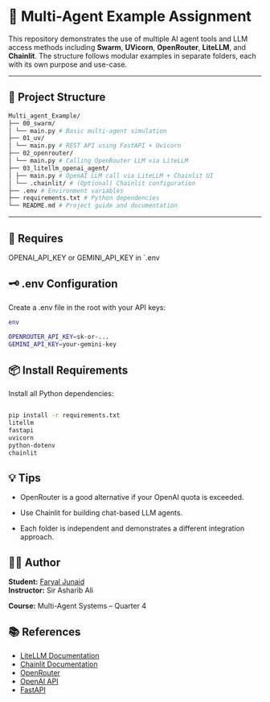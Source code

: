 # 🤖 Multi-Agent Example Assignment

This repository demonstrates the use of multiple AI agent tools and LLM access methods including **Swarm**, **UVicorn**, **OpenRouter**, **LiteLLM**, and **Chainlit**. The structure follows modular examples in separate folders, each with its own purpose and use-case.

---

## 📁 Project Structure
```bash
Multi_agent_Example/
├── 00_swarm/
│ └── main.py # Basic multi-agent simulation
├── 01_uv/
│ └── main.py # REST API using FastAPI + Uvicorn
├── 02_openrouter/
│ └── main.py # Calling OpenRouter LLM via LiteLLM
├── 03_litellm_openai_agent/
│ ├── main.py # OpenAI LLM call via LiteLLM + Chainlit UI
│ └── .chainlit/ # (Optional) Chainlit configuration
├── .env # Environment variables
├── requirements.txt # Python dependencies
└── README.md # Project guide and documentation
```
---


## 🔑 Requires
OPENAI_API_KEY or GEMINI_API_KEY in `.env

## 🗝️ .env Configuration
Create a .env file in the root with your API keys:

```bash 
env

OPENROUTER_API_KEY=sk-or-...
GEMINI_API_KEY=your-gemini-key
```
## 📦 Install Requirements
Install all Python dependencies:

```bash

pip install -r requirements.txt
litellm
fastapi
uvicorn
python-dotenv
chainlit
```

## 💡 Tips
- OpenRouter is a good alternative if your OpenAI quota is exceeded.

- Use Chainlit for building chat-based LLM agents.

- Each folder is independent and demonstrates a different integration approach.

## 👨‍🎓 Author
**Student:** [Faryal Junaid](https://www.linkedin.com/in/faryal-junaid-06780b2b4/ "LinkedIn - Faryal Junaid")  
**Instructor:** Sir Asharib Ali

**Course:** Multi-Agent Systems – Quarter 4


## 📚 References

- [LiteLLM Documentation](https://docs.litellm.ai/ "LiteLLM - Lightweight LLM Interface")
- [Chainlit Documentation](https://docs.chainlit.io/ "Chainlit - Build LLM-powered apps in minutes")
- [OpenRouter](https://openrouter.ai/docs "OpenRouter - Multi-model API platform")
- [OpenAI API](https://platform.openai.com/docs "OpenAI - API Documentation")
- [FastAPI](https://fastapi.tiangolo.com/ "FastAPI - Modern Web Framework for Python")
